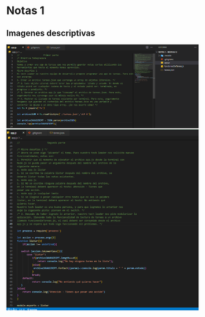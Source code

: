 # Notas 1

## Imagenes descriptivas

<img src="parte1.png" alt="img1">


<img src="parte2.png" alt="img2">
